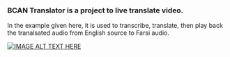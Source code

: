 ### BCAN Translator is a project to live translate video.
In the example given here, it is used to transcribe, translate, then play back the tranalsated audio from English source to Farsi audio.

[![IMAGE ALT TEXT HERE](https://img.youtube.com/vi/udSPk-7F0n0/0.jpg)](https://www.youtube.com/watch?v=udSPk-7F0n0)
